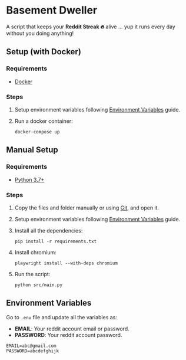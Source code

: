 # Basement Dweller
A script that keeps your **Reddit Streak 🔥** alive ... yup it runs every day without you doing anything!

## Setup (with Docker)

### Requirements
- [Docker](https://www.docker.com/)


### Steps
1. Setup environment variables following [Environment Variables](#environment-variables) guide.

3. Run a docker container:
    ```
    docker-compose up
    ```


## Manual Setup

### Requirements
- [Python 3.7+](https://python.org/downloads)

### Steps

1. Copy the files and folder manually or using [Git](https://git-scm.com/), and open it.

2. Setup environment variables following [Environment Variables](#environment-variables) guide.

3. Install all the dependencies:
    ```
    pip install -r requirements.txt
    ```

4. Install chromium:
    ```
    playwright install --with-deps chromium
    ```

5. Run the script:
    ```
    python src/main.py
    ```

## Environment Variables
Go to `.env` file and update all the variables as:
- **EMAIL**: Your reddit account email or password.
- **PASSWORD**: Your reddit account password.

```
EMAIL=abc@gmail.com
PASSWORD=abcdefghijk
```